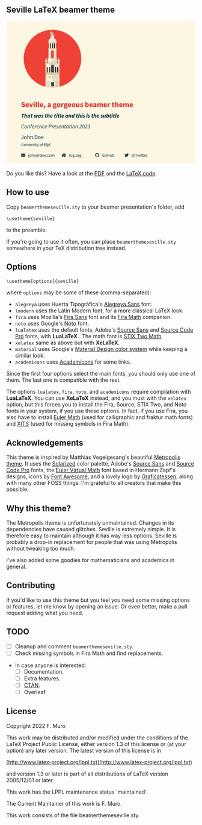 ## Seville LaTeX beamer theme 

![Showcase](demo/demo.gif)

Do you like this? Have a look at the [PDF](demo/demo.pdf) and the [LaTeX code](demo/demo.tex).

## How to use

Copy `beamerthemeseville.sty` to your beamer presentation's folder, add

```
\usetheme{seville}
```

to the preamble.

If you're going to use it often, you can place `beamerthemeseville.sty` somewhere in your TeX distribution tree instead. 

## Options

```
\usetheme[options]{seville}
``` 
where `options` may be some of these (comma-separated):


- `alegreya` uses Huerta Tipográfica's [Alegreya Sans](https://www.huertatipografica.com/es/fonts/alegreya-sans-ht) font.
- `lmodern` uses the Latin Modern font, for a more classical LaTeX look.
- `fira` uses Mozilla's [Fira Sans](https://mozilla.github.io/Fira/) font and its [Fira Math](https://github.com/firamath/firamath) companion.
- `noto` uses Google's [Noto](https://fonts.google.com/noto) font.
- `lualatex` uses the default fonts, Adobe's [Source Sans](https://fonts.adobe.com/fonts/source-sans) and [Source Code Pro](https://fonts.adobe.com/fonts/source-code-pro) fonts, with **LuaLaTeX** . The math font is [STIX Two Math](https://www.stixfonts.org).
- `xelatex` same as above but with **XeLaTeX**.
- `material` uses Google's [Material Design color system](https://m2.material.io/design/color/the-color-system.html) while keeping a similar look.
- `academicons` uses [Academicons](https://jpswalsh.github.io/academicons/) for some links.

Since the first four options select the main fonts, you should only use one of them. The last one is compatible with the rest.

The options `lualatex`, `fira`, `noto`, and `academicons` require compilation with **LuaLaTeX**. You can use **XeLaTeX** instead, and you must with the `xelatex` option, but this forces you to install the Fira, Source, STIX Two, and Noto fonts in your system, if you use these options. In fact, if you use Fira, you also have to install [Euler Math](https://www.ctan.org/tex-archive/fonts/euler-math) (used for calligraphic and fraktur math fonts) and [XITS](https://github.com/aliftype/xits) (used for missing symbols in Fira Math).

## Acknowledgements

This theme is inspired by Matthias Vogelgesang's beautiful [Metropolis theme](https://github.com/matze/mtheme/). It uses the [Solarized](https://ethanschoonover.com/solarized/) color palette, Adobe's [Source Sans](https://fonts.adobe.com/fonts/source-sans) and [Source Code Pro](https://fonts.adobe.com/fonts/source-code-pro) fonts, the [Euler Virtual Math](https://www.ctan.org/pkg/eulervm) font based in Hermann Zapf's designs, icons by [Font Awesome](https://fontawesome.com), and a lovely logo by [Graficatessen](https://graficatessen.es/), along with many other FOSS things. I'm grateful to all creators that make this possible.

## Why this theme?

The Metropolis theme is unfortunately unmaintained. Changes in its dependencies have caused glitches. Seville is extremely simple. It is therefore easy to maintain although it has way less options. Seville is probably a drop-in replacement for people that was using Metropolis without tweaking too much.

I've also added some goodies for mathematicians and academics in general. 

## Contributing

If you'd like to use this theme but you feel you need some missing options or features, let me know by opening an issue. Or even better, make a pull request adding what you need.

## TODO

- [ ] Cleanup and comment `beamerthemeseville.sty`.
- [ ] Check missing symbols in Fira Math and find replacements.
- In case anyone is interested:
  - [ ] Documentation.
  - [ ] Extra features.
  - [ ] [CTAN](https://www.ctan.org).
  - [ ] Overleaf.

## License

Copyright 2022 F. Muro

This work may be distributed and/or modified under the
conditions of the LaTeX Project Public License, either version 1.3
of this license or (at your option) any later version.
The latest version of this license is in

[http://www.latex-project.org/lppl.txt](http://www.latex-project.org/lppl.txt)

and version 1.3 or later is part of all distributions of LaTeX
version 2005/12/01 or later.

This work has the LPPL maintenance status `maintained'.
 
The Current Maintainer of this work is F. Muro.

This work consists of the file beamerthemeseville.sty.
